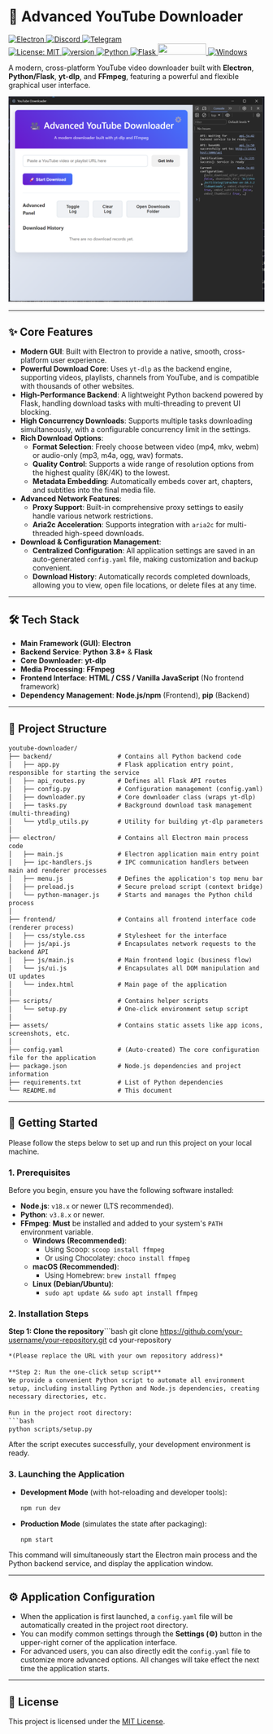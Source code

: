 # 🚀 Advanced YouTube Downloader

<p align="center">
  <!-- For better visuals on GitHub, it's recommended to place this style block in the project's wiki or a Gist, then link the image -->
  <div>
    <!-- Tech Stack Badges -->
<a href = "https://www.electronjs.org/" title = "Electron">
  <img src = "https://img.shields.io/badge/-Electron-47848F?style=flat&logo=electron&logoColor=white" height = "22" width = "95" alt="Electron">
</a>
<a href = "https://discord.gg/BNvHMDr7" title="Discord">
<img src = "https://img.shields.io/badge/Discord-5865F2?style=flat&logo=discord&logoColor=white" height = "22" width = "95" alt="Discord">
</a>
<a href = "https://t.me/+dHEs5v_mLfNjYjk0">
  <img src = "https://img.shields.io/badge/Telegram-%235AA9E6?logo=telegram&labelColor=FFFFFF" height = "22" width = "95" alt = "Telegram">
</a>
  </div>
  <div>
<a href = "https://opensource.org/licenses/MIT">
<img src = "https://img.shields.io/badge/License-MIT-yellow.svg?style=flat" height = "22" width = "95" alt = "License: MIT">
</a>
<a href = "" title = "version">
  <img src = "https://img.shields.io/badge/version-10.4.2-red" height = "22" width = "95" alt = "version">
</a>
<a href = "https://www.python.org/" title = "Python">
<img src = "https://img.shields.io/badge/Python-1.1+-3776AB?style=flat&logo=python&logoColor=white" alt = "Python" height = "22" width = "95">
</a>
<a href = "https://flask.palletsprojects.com/" title = "Flask">
<img src = "https://img.shields.io/badge/Flask-2.3+-000000?style=flat&logo=flask&logoColor=white" alt = "Flask" height = "22" width = "95">
</a>
<a href = "https://github.com/yt-dlp/yt-dlp" title = "yt-dlp">
<img src = "https://img.shields.io/badge/yt--dlp-latest-brightgreen?style=flat" al = "yt-dlp" height = "22" width = "95">
</a>
<a href = "https://dotnet.microsoft.com/zh-cn/download/dotnet/latest/runtime">
  <img alt="Windows" src = "https://img.shields.io/badge/platform-Windows-blue?logo=windowsxp&style=flat&color=1E9BFA"
height = "22" width = "120">
</a>
  </div>
</p>

A modern, cross-platform YouTube video downloader built with **Electron**, **Python/Flask**, **yt-dlp**, and **FFmpeg**, featuring a powerful and flexible graphical user interface.

![Application Screenshot](photograph/screenshot.png)

---

## ✨ Core Features

- **Modern GUI**: Built with Electron to provide a native, smooth, cross-platform user experience.
- **Powerful Download Core**: Uses `yt-dlp` as the backend engine, supporting videos, playlists, channels from YouTube, and is compatible with thousands of other websites.
- **High-Performance Backend**: A lightweight Python backend powered by Flask, handling download tasks with multi-threading to prevent UI blocking.
- **High Concurrency Downloads**: Supports multiple tasks downloading simultaneously, with a configurable concurrency limit in the settings.
- **Rich Download Options**:
  - **Format Selection**: Freely choose between video (mp4, mkv, webm) or audio-only (mp3, m4a, ogg, wav) formats.
  - **Quality Control**: Supports a wide range of resolution options from the highest quality (8K/4K) to the lowest.
  - **Metadata Embedding**: Automatically embeds cover art, chapters, and subtitles into the final media file.
- **Advanced Network Features**:
  - **Proxy Support**: Built-in comprehensive proxy settings to easily handle various network restrictions.
  - **Aria2c Acceleration**: Supports integration with `aria2c` for multi-threaded high-speed downloads.
- **Download & Configuration Management**:
  - **Centralized Configuration**: All application settings are saved in an auto-generated `config.yaml` file, making customization and backup convenient.
  - **Download History**: Automatically records completed downloads, allowing you to view, open file locations, or delete files at any time.

---

## 🛠️ Tech Stack

- **Main Framework (GUI)**: **Electron**
- **Backend Service**: **Python 3.8+** & **Flask**
- **Core Downloader**: **yt-dlp**
- **Media Processing**: **FFmpeg**
- **Frontend Interface**: **HTML / CSS / Vanilla JavaScript** (No frontend framework)
- **Dependency Management**: **Node.js/npm** (Frontend), **pip** (Backend)

---

## 📂 Project Structure

```
youtube-downloader/
├── backend/                  # Contains all Python backend code
│   ├── app.py                # Flask application entry point, responsible for starting the service
│   ├── api_routes.py         # Defines all Flask API routes
│   ├── config.py             # Configuration management (config.yaml)
│   ├── downloader.py         # Core downloader class (wraps yt-dlp)
│   ├── tasks.py              # Background download task management (multi-threading)
│   └── ytdlp_utils.py        # Utility for building yt-dlp parameters
│
├── electron/                 # Contains all Electron main process code
│   ├── main.js               # Electron application main entry point
│   ├── ipc-handlers.js       # IPC communication handlers between main and renderer processes
│   ├── menu.js               # Defines the application's top menu bar
│   ├── preload.js            # Secure preload script (context bridge)
│   └── python-manager.js     # Starts and manages the Python child process
│
├── frontend/                 # Contains all frontend interface code (renderer process)
│   ├── css/style.css         # Stylesheet for the interface
│   ├── js/api.js             # Encapsulates network requests to the backend API
│   ├── js/main.js            # Main frontend logic (business flow)
│   └── js/ui.js              # Encapsulates all DOM manipulation and UI updates
│   └── index.html            # Main page of the application
│
├── scripts/                  # Contains helper scripts
│   └── setup.py              # One-click environment setup script
│
├── assets/                   # Contains static assets like app icons, screenshots, etc.
│
├── config.yaml               # (Auto-created) The core configuration file for the application
├── package.json              # Node.js dependencies and project information
├── requirements.txt          # List of Python dependencies
└── README.md                 # This document
```

---

## 🏁 Getting Started

Please follow the steps below to set up and run this project on your local machine.

### 1. Prerequisites

Before you begin, ensure you have the following software installed:

- **Node.js**: `v18.x` or newer (LTS recommended).
- **Python**: `v3.8.x` or newer.
- **FFmpeg**: **Must** be installed and added to your system's `PATH` environment variable.
  - **Windows (Recommended)**:
    - Using Scoop: `scoop install ffmpeg`
    - Or using Chocolatey: `choco install ffmpeg`
  - **macOS (Recommended)**:
    - Using Homebrew: `brew install ffmpeg`
  - **Linux (Debian/Ubuntu)**:
    - `sudo apt update && sudo apt install ffmpeg`

### 2. Installation Steps

**Step 1: Clone the repository**```bash
git clone https://github.com/your-username/your-repository.git
cd your-repository
```
*(Please replace the URL with your own repository address)*

**Step 2: Run the one-click setup script**
We provide a convenient Python script to automate all environment setup, including installing Python and Node.js dependencies, creating necessary directories, etc.

Run in the project root directory:
```bash
python scripts/setup.py
```
After the script executes successfully, your development environment is ready.

### 3. Launching the Application

- **Development Mode** (with hot-reloading and developer tools):
  ```bash
  npm run dev
  ```

- **Production Mode** (simulates the state after packaging):
  ```bash
  npm start
  ```
This command will simultaneously start the Electron main process and the Python backend service, and display the application window.

---

## ⚙️ Application Configuration

- When the application is first launched, a `config.yaml` file will be automatically created in the project root directory.
- You can modify common settings through the **Settings (⚙️)** button in the upper-right corner of the application interface.
- For advanced users, you can also directly edit the `config.yaml` file to customize more advanced options. All changes will take effect the next time the application starts.

---

## 📜 License

This project is licensed under the [MIT License](LICENSE).






